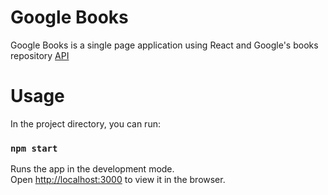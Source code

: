 # Google Books

Google Books is a single page application using React and Google's books repository [API](https://developers.google.com/books)

# Usage
In the project directory, you can run:
### `npm start`

Runs the app in the development mode.\
Open [http://localhost:3000](http://localhost:3000) to view it in the browser.
